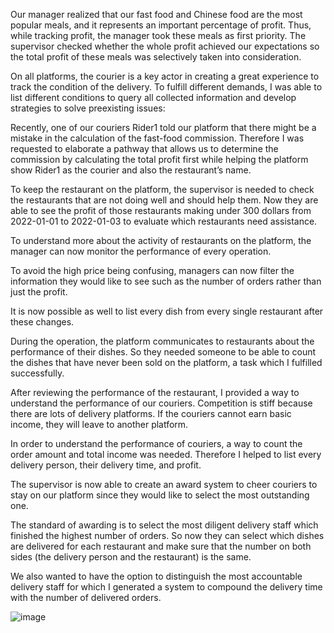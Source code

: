
Our manager realized that our fast food and Chinese food are the most popular meals, and it represents an important percentage of profit. Thus, while tracking profit,  the manager took these meals as first priority. The supervisor checked whether the whole profit achieved our expectations so the total profit of these meals was selectively taken into consideration.

On all platforms, the courier is a key actor in creating a great experience to track the condition of the delivery. To fulfill different demands, I was able to list different conditions to query all collected information and develop strategies to solve preexisting issues:

Recently, one of our couriers Rider1 told our platform that there might be a mistake in the calculation of the fast-food commission. Therefore I was requested to elaborate a pathway that allows us to determine the commission by calculating the total profit first while helping the platform show Rider1 as the courier and also the restaurant’s name. 

To keep the restaurant on the platform, the supervisor is needed to check the restaurants that are not doing well and should help them. Now they are able to see the profit of those restaurants making under 300 dollars from 2022-01-01 to 2022-01-03 to evaluate which restaurants need assistance.

To understand more about the activity of restaurants on the platform, the manager can now monitor the performance of every operation. 

To avoid the high price being confusing, managers can now filter the information they would like to see such as the number of orders rather than just the profit.

It is now possible as well to list every dish from every single restaurant after these changes.

During the operation, the platform communicates to restaurants about the performance of their dishes. So they needed someone to be able to count the dishes that have never been sold on the platform, a task which I fulfilled successfully.

After reviewing the performance of the restaurant, I provided a way to understand the performance of our couriers. Competition is stiff because there are lots of delivery platforms.
If the couriers cannot earn basic income, they will leave to another platform.

In order to understand the performance of couriers, a way to count the order amount and total income was needed. Therefore I helped to list every delivery person, their delivery time, and profit.

The supervisor is now able to create an award system to cheer couriers to stay on our platform since they would like to select the most outstanding one.

The standard of awarding is to select the most diligent delivery staff which finished the highest number of orders. So now they can select which dishes are delivered for each restaurant and make sure that the number on both sides (the delivery person and the restaurant) is the same.

We also wanted to have the option to distinguish the most accountable delivery staff for which I generated a system to compound the delivery time with the number of delivered orders.

![image](https://user-images.githubusercontent.com/107885630/176077763-afbb5c58-4a0b-4a56-812c-a37c6879affd.png)
